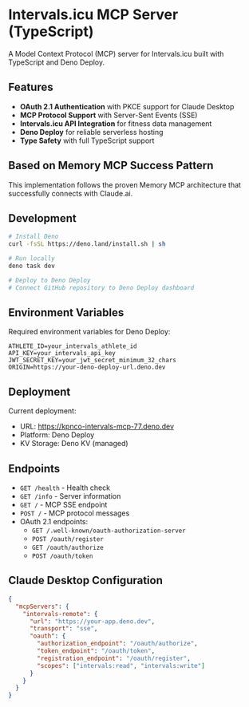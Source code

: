 # Intervals.icu MCP Server (TypeScript)

A Model Context Protocol (MCP) server for Intervals.icu built with TypeScript and Deno Deploy.

## Features

- **OAuth 2.1 Authentication** with PKCE support for Claude Desktop
- **MCP Protocol Support** with Server-Sent Events (SSE)
- **Intervals.icu API Integration** for fitness data management
- **Deno Deploy** for reliable serverless hosting
- **Type Safety** with full TypeScript support

## Based on Memory MCP Success Pattern

This implementation follows the proven Memory MCP architecture that successfully connects with Claude.ai.

## Development

```bash
# Install Deno
curl -fsSL https://deno.land/install.sh | sh

# Run locally
deno task dev

# Deploy to Deno Deploy
# Connect GitHub repository to Deno Deploy dashboard
```

## Environment Variables

Required environment variables for Deno Deploy:

```
ATHLETE_ID=your_intervals_athlete_id
API_KEY=your_intervals_api_key
JWT_SECRET_KEY=your_jwt_secret_minimum_32_chars
ORIGIN=https://your-deno-deploy-url.deno.dev
```

## Deployment

Current deployment:
- URL: https://kpnco-intervals-mcp-77.deno.dev
- Platform: Deno Deploy
- KV Storage: Deno KV (managed)

## Endpoints

- `GET /health` - Health check
- `GET /info` - Server information
- `GET /` - MCP SSE endpoint
- `POST /` - MCP protocol messages
- OAuth 2.1 endpoints:
  - `GET /.well-known/oauth-authorization-server`
  - `POST /oauth/register`
  - `GET /oauth/authorize` 
  - `POST /oauth/token`

## Claude Desktop Configuration

```json
{
  "mcpServers": {
    "intervals-remote": {
      "url": "https://your-app.deno.dev",
      "transport": "sse",
      "oauth": {
        "authorization_endpoint": "/oauth/authorize",
        "token_endpoint": "/oauth/token", 
        "registration_endpoint": "/oauth/register",
        "scopes": ["intervals:read", "intervals:write"]
      }
    }
  }
}
```
